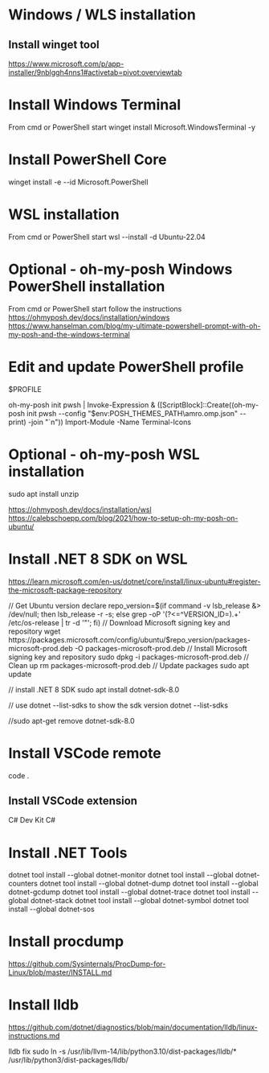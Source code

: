 # Windows / WLS installation

## Install winget tool
https://www.microsoft.com/p/app-installer/9nblggh4nns1#activetab=pivot:overviewtab

# Install Windows Terminal
From cmd or PowerShell start
winget install Microsoft.WindowsTerminal -y

# Install PowerShell Core
winget install -e --id Microsoft.PowerShell

# WSL installation
From cmd or PowerShell start
wsl --install -d Ubuntu-22.04

# Optional - oh-my-posh Windows PowerShell installation
From cmd or PowerShell start follow the instructions
https://ohmyposh.dev/docs/installation/windows
https://www.hanselman.com/blog/my-ultimate-powershell-prompt-with-oh-my-posh-and-the-windows-terminal

# Edit and update PowerShell profile
$PROFILE

oh-my-posh init pwsh | Invoke-Expression
& ([ScriptBlock]::Create((oh-my-posh init pwsh --config "$env:POSH_THEMES_PATH\amro.omp.json" --print) -join "`n"))
Import-Module -Name Terminal-Icons

# Optional - oh-my-posh WSL installation

sudo apt install unzip

https://ohmyposh.dev/docs/installation/wsl
https://calebschoepp.com/blog/2021/how-to-setup-oh-my-posh-on-ubuntu/


# Install .NET 8 SDK on WSL
https://learn.microsoft.com/en-us/dotnet/core/install/linux-ubuntu#register-the-microsoft-package-repository

// Get Ubuntu version
declare repo_version=$(if command -v lsb_release &> /dev/null; then lsb_release -r -s; else grep -oP '(?<=^VERSION_ID=).+' /etc/os-release | tr -d '"'; fi)
// Download Microsoft signing key and repository
wget https://packages.microsoft.com/config/ubuntu/$repo_version/packages-microsoft-prod.deb -O packages-microsoft-prod.deb
// Install Microsoft signing key and repository
sudo dpkg -i packages-microsoft-prod.deb
// Clean up
rm packages-microsoft-prod.deb
// Update packages
sudo apt update

// install .NET 8 SDK
sudo apt install dotnet-sdk-8.0

// use dotnet --list-sdks to show the sdk version
dotnet --list-sdks 

//sudo apt-get remove dotnet-sdk-8.0

# Install VSCode remote

code .

## Install VSCode extension
C# Dev Kit
C#

# Install .NET Tools

dotnet tool install --global dotnet-monitor
dotnet tool install --global dotnet-counters
dotnet tool install --global dotnet-dump
dotnet tool install --global dotnet-gcdump
dotnet tool install --global dotnet-trace
dotnet tool install --global dotnet-stack
dotnet tool install --global dotnet-symbol
dotnet tool install --global dotnet-sos

# Install procdump 

https://github.com/Sysinternals/ProcDump-for-Linux/blob/master/INSTALL.md

# Install lldb

https://github.com/dotnet/diagnostics/blob/main/documentation/lldb/linux-instructions.md

lldb fix
sudo ln -s /usr/lib/llvm-14/lib/python3.10/dist-packages/lldb/* /usr/lib/python3/dist-packages/lldb/
